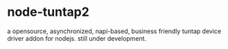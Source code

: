 # node-tuntap2
a opensource, asynchronized, napi-based, business friendly tuntap device driver addon for nodejs.
still under development.